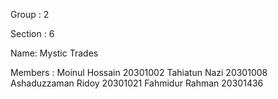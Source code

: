 Group : 2

Section : 6

Name:
        Mystic Trades

        
Members :
        Moinul Hossain 20301002
        Tahiatun Nazi 20301008
        Ashaduzzaman Ridoy 20301021
        Fahmidur Rahman 20301436
